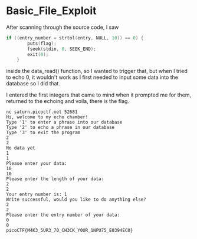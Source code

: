 # Basic_File_Exploit

After scanning through the source code, I saw

```c
if ((entry_number = strtol(entry, NULL, 10)) == 0) {
		puts(flag);
		fseek(stdin, 0, SEEK_END);
		exit(0);
	}
```
inside the data_read() function, so I wanted to trigger that, but when I tried to echo 0, it wouldn't work as I first needed to input some data into the database so I did that.

I entered the first integers that came to mind when it prompted me for them, returned to the echoing and voila, there is the flag.

```shell
nc saturn.picoctf.net 52681 
Hi, welcome to my echo chamber!
Type '1' to enter a phrase into our database
Type '2' to echo a phrase in our database
Type '3' to exit the program
2
2
No data yet
1
1
Please enter your data:
10
10
Please enter the length of your data:
2
2
Your entry number is: 1
Write successful, would you like to do anything else?
2
2
Please enter the entry number of your data:
0
0
picoCTF{M4K3_5UR3_70_CH3CK_Y0UR_1NPU75_E0394EC0}
```